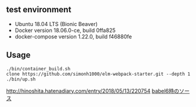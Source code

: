 ## test environment

* Ubuntu 18.04 LTS (Bionic Beaver)
* Docker version 18.06.0-ce, build 0ffa825
* docker-compose version 1.22.0, build f46880fe

## Usage

```
./bin/container_build.sh
clone https://github.com/simonh1000/elm-webpack-starter.git --depth 1
./bin/up.sh
```


http://hinoshita.hatenadiary.com/entry/2018/05/13/220754
[babel6時のソース](https://github.com/hibohiboo/develop/tree/96b3fe47341ba939e03d1ca3528991c5576d2f93/tutorial/lesson/elm/elm019webpack4)
  